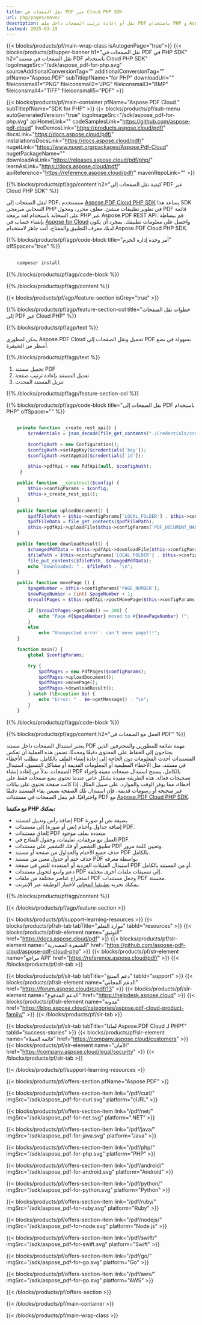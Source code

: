 ```yaml
---
title: نقل الصفحات في PDF عبر Cloud PHP SDK
url: php/pages/move/
description: نقل أو إعادة ترتيب الصفحات داخل ملف PDF باستخدام PHP و Aspose.PDF Cloud SDK.
lastmod: 2025-03-19
---
```


{{< blocks/products/pf/main-wrap-class isAutogenPage="true">}}
{{< blocks/products/pf/upper-banner h1="نقل الصفحات في PDF في PHP SDK" h2="نقل الصفحات في مستند PDF باستخدام Cloud PHP SDK" logoImageSrc="/sdk/aspose_pdf-for-php.svg" sourceAdditionalConversionTag="" additionalConversionTag="" pfName="Aspose.PDF" subTitlepfName="for PHP" downloadUrl="" fileiconsmall1="PNG" fileiconsmall2="JPG" fileiconsmall3="BMP" fileiconsmall4="TIFF" fileiconsmall5="PDF" >}}

{{< blocks/products/pf/main-container pfName="Aspose.PDF Cloud " subTitlepfName="SDK for PHP" >}}
{{< blocks/products/pf/sub-menu autoGeneratedVersion="true" logoImageSrc="/sdk/aspose_pdf-for-php.svg" apiHomeLink="" codeSamplesLink="https://github.com/aspose-pdf-cloud" liveDemosLink="https://products.aspose.cloud/pdf/" docsLink="https://docs.aspose.cloud/pdf/" installationsDocsLink="https://docs.aspose.cloud/pdf/" nugetLink="https://www.nuget.org/packages/Aspose.Pdf-Cloud" nugetPackageName="" downloadAsLink="https://releases.aspose.cloud/pdf/php/" learnAsLink="https://docs.aspose.cloud/pdf/" apiReference="https://reference.aspose.cloud/pdf/" mavenRepoLink="" >}}

{{% blocks/products/pf/agp/content h2="كيفية نقل الصفحات إلى PDF عبر Cloud PHP SDK" %}}

لنقل الصفحات إلى PDF، سنستخدم
[Aspose.PDF Cloud PHP SDK](https://products.aspose.cloud/pdf/php/)
يساعد هذا SDK السحابي مبرمجي PHP في تطوير تطبيقات منشئ، معلق، محرر، ومحول PDF قائمة على السحابة باستخدام لغة برمجة PHP عبر Aspose.PDF REST API. قم ببساطة بإنشاء حساب في [Aspose for Cloud](https://dashboard.aspose.cloud/#/apps) واحصل على معلومات تطبيقك. بمجرد أن يكون لديك معرف التطبيق والمفتاح، أنت جاهز لاستخدام Aspose.PDF Cloud PHP SDK.

{{% blocks/products/pf/agp/code-block title="أمر وحدة إدارة الحزم" offSpacer="true" %}}

```bash
     
    composer install

```

{{% /blocks/products/pf/agp/code-block %}}

{{% /blocks/products/pf/agp/content %}}

{{< blocks/products/pf/agp/feature-section isGrey="true" >}}

{{% blocks/products/pf/agp/feature-section-col title="خطوات نقل الصفحات إلى PDF عبر Cloud PHP" %}}

{{% blocks/products/pf/agp/text %}}

يمكن لمطوري Aspose.PDF Cloud تحميل ونقل الصفحات إلى PDF بسهولة في بضع أسطر من الشيفرة.

{{% /blocks/products/pf/agp/text %}}

1. تحميل مستند PDF
1. تعديل المستند بإعادة ترتيب صفحة
1. تنزيل المستند المحدث

{{% /blocks/products/pf/agp/feature-section-col %}}


{{% blocks/products/pf/agp/code-block title="نقل الصفحات إلى PDF باستخدام PHP" offSpacer="" %}}

```php

    private function _create_rest_api() {
        $credentials = json_decode(file_get_contents("./Credentials/credentials.json"), true);

        $configAuth = new Configuration();
        $configAuth->setAppKey($credentials['key']);
        $configAuth->setAppSid($credentials['id']);

        $this->pdfApi = new PdfApi(null, $configAuth);
     }

    public function __construct($config) {
        $this->configParams = $config;
        $this->_create_rest_api();
    }

    public function uploadDocument() {
        $pdfFilePath = $this->configParams['LOCAL_FOLDER'] . $this->configParams['PDF_DOCUMENT_NAME'];
        $pdfFileData = file_get_contents($pdfFilePath);
        $this->pdfApi->uploadFile($this->configParams['PDF_DOCUMENT_NAME'], $pdfFileData);
    }

    public function downloadResult() {
        $changedPdfData = $this->pdfApi->downloadFile($this->configParams['PDF_DOCUMENT_NAME']);
        $filePath = $this->configParams['LOCAL_FOLDER'] . $this->configParams['LOCAL_RESULT_DOCUMENT_NAME'];
        file_put_contents($filePath, $changedPdfData);
        echo "Downloaded: " . $filePath . "\n";
    }

    public function movePage () {
        $pageNumber = $this->configParams['PAGE_NUMBER'];
        $newPageNumber = (int) $pageNumber + 1;
        $resultPages = $this->pdfApi->postMovePage($this->configParams['PDF_DOCUMENT_NAME'], $pageNumber, $newPageNumber);

        if ($resultPages->getCode() == 200) {
            echo "Page #{$pageNumber} moved to #{$newPageNumber} !";
        }
        else
            echo "Unexpected error : can't move page!!!";
    }

    function main() {
        global $configParams;

        try {
            $pdfPages = new PdfPages($configParams);
            $pdfPages->uploadDocument();
            $pdfPages->movePage();
            $pdfPages->downloadResult();
        } catch (\Exception $e) {
            echo "Error: " . $e->getMessage() . "\n";
        }
    }
```

{{% /blocks/products/pf/agp/code-block %}}

{{% blocks/products/pf/agp/content h2="العمل مع الصفحات في PDF" %}}

يعتبر استبدال الصفحات داخل مستند PDF مهمة شائعة للمطورين والمحترفين الذين يحتاجون إلى الحفاظ على المحتوى دقيقًا ومحدثًا. تضمن هذه العملية أن تعكس المستندات أحدث المعلومات دون الحاجة إلى إعادة إنشاء الملف بالكامل. تتطلب الأخطاء في مستند، مثل الأخطاء المطبعية أو المعلومات القديمة أو مشاكل التنسيق، استبدال الصفحات. بدلاً من إعادة إنشاء PDF بالكامل، يسمح استبدال صفحات معينة بإجراء تصحيحات فعالة. هذه الطريقة مفيدة بشكل خاص عندما تحتوي بضع صفحات فقط على أخطاء، مما يوفر الوقت والموارد. على سبيل المثال، إذا كانت صفحة تحتوي على بيانات غير صحيحة أو رسومات قديمة، فإن استبدال تلك الصفحة يضمن بقاء المستند دقيقًا واحترافيًا.
قم بنقل الصفحات في مستندات PDF مع [Aspose.PDF Cloud PHP SDK](https://products.aspose.cloud/pdf/php/).

**مع مكتبتنا PHP يمكنك:**

+ إضافة رأس وتذييل لمستند PDF بصيغة نص أو صورة.
+ إضافة جداول وأختام (نص أو صورة) إلى مستندات PDF.
+ إلحاق مستندات PDF متعددة بملف موجود.
+ العمل مع مرفقات، تعليقات، وحقول النماذج في PDF.
+ تطبيق التشفير أو فك التشفير على مستندات PDF وتعيين كلمة مرور.
+ حذف جميع الأختام والجداول من صفحة أو مستند PDF بالكامل.
+ حذف ختم أو جدول معين من مستند PDF بواسطة معرفه.
+ استبدال المثيلات الفردية أو المتعددة للنص في صفحة PDF أو من المستند بالكامل.
+ دعم واسع لتحويل مستندات PDF إلى تنسيقات ملفات أخرى مختلفة.
+ استخراج عناصر مختلفة من ملفات PDF وجعل مستندات PDF محسنة.
+ يمكنك تجربة [تطبيقنا المجاني](https://products.aspose.app/pdf/family) لاختبار الوظيفة عبر الإنترنت.

{{% /blocks/products/pf/agp/content %}}

{{< /blocks/products/pf/agp/feature-section >}}

{{< blocks/products/pf/support-learning-resources >}}
{{< blocks/products/pf/slr-tab tabTitle="موارد التعلم" tabId="resources" >}}
{{< blocks/products/pf/slr-element name="التوثيق" href="https://docs.aspose.cloud/pdf" >}}
{{< blocks/products/pf/slr-element name="الشيفرة المصدرية" href="https://github.com/aspose-pdf-cloud/aspose-pdf-cloud-php" >}}
{{< blocks/products/pf/slr-element name="مراجع API" href="https://reference.aspose.cloud/pdf/" >}}
{{< /blocks/products/pf/slr-tab >}}

{{< blocks/products/pf/slr-tab tabTitle="دعم المنتج" tabId="support" >}}
{{< blocks/products/pf/slr-element name="الدعم المجاني" href="https://forum.aspose.cloud/c/pdf/13" >}}
{{< blocks/products/pf/slr-element name="الدعم المدفوع" href="https://helpdesk.aspose.cloud" >}}
{{< blocks/products/pf/slr-element name="مدونة" href="https://blog.aspose.cloud/categories/aspose.pdf-cloud-product-family/" >}}
{{< /blocks/products/pf/slr-tab >}}

{{< blocks/products/pf/slr-tab tabTitle="لماذا Aspose.PDF Cloud لـ PHP؟" tabId="success-stories" >}}
{{< blocks/products/pf/slr-element name="قائمة العملاء" href="https://company.aspose.cloud/customers" >}}
{{< blocks/products/pf/slr-element name="الأمان" href="https://company.aspose.cloud/legal/security" >}}
{{< /blocks/products/pf/slr-tab >}}

{{< /blocks/products/pf/support-learning-resources >}}

{{< blocks/products/pf/offers-section pfName="Aspose.PDF" >}}

{{< blocks/products/pf/offers-section-item link="/pdf/curl/" imgSrc="/sdk/aspose_pdf-for-curl.svg" platform="cURL" >}}

{{< blocks/products/pf/offers-section-item link="/pdf/net/" imgSrc="/sdk/aspose_pdf-for-net.svg" platform=".NET" >}}

{{< blocks/products/pf/offers-section-item link="/pdf/java/" imgSrc="/sdk/aspose_pdf-for-java.svg" platform="Java" >}}

{{< blocks/products/pf/offers-section-item link="/pdf/php/" imgSrc="/sdk/aspose_pdf-for-php.svg" platform="PHP" >}}

{{< blocks/products/pf/offers-section-item link="/pdf/android/" imgSrc="/sdk/aspose_pdf-for-android.svg" platform="Android" >}}

{{< blocks/products/pf/offers-section-item link="/pdf/python/" imgSrc="/sdk/aspose_pdf-for-python.svg" platform="Python" >}}

{{< blocks/products/pf/offers-section-item link="/pdf/ruby/" imgSrc="/sdk/aspose_pdf-for-ruby.svg" platform="Ruby" >}}

{{< blocks/products/pf/offers-section-item link="/pdf/nodejs/" imgSrc="/sdk/aspose_pdf-for-node.svg" platform="Node.js" >}}

{{< blocks/products/pf/offers-section-item link="/pdf/swift/" imgSrc="/sdk/aspose_pdf-for-swift.svg" platform="Swift" >}}

{{< blocks/products/pf/offers-section-item link="/pdf/go/" imgSrc="/sdk/aspose_pdf-for-go.svg" platform="Go" >}}

{{< blocks/products/pf/offers-section-item link="/pdf/aws/" imgSrc="/sdk/aspose_pdf-for-go.svg" platform="AWS" >}}

{{< /blocks/products/pf/offers-section >}}

<!-- aboutfile Ends -->

{{< /blocks/products/pf/main-container >}}

{{< /blocks/products/pf/main-wrap-class >}}

